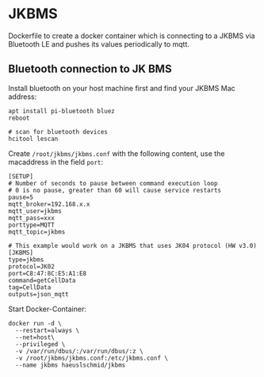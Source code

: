 # JKBMS

Dockerfile to create a docker container which is connecting to a JKBMS via Bluetooth LE and pushes its values periodically to mqtt.


## Bluetooth connection to JK BMS

Install bluetooth on your host machine first and find your JKBMS Mac address:

```
apt install pi-bluetooth bluez
reboot

# scan for bluetooth devices
hcitool lescan
```

Create `/root/jkbms/jkbms.conf` with the following content, use the macaddress in the field `port`:

```
[SETUP]
# Number of seconds to pause between command execution loop
# 0 is no pause, greater than 60 will cause service restarts
pause=5
mqtt_broker=192.168.x.x
mqtt_user=jkbms
mqtt_pass=xxx
porttype=MQTT
mqtt_topic=jkbms

# This example would work on a JKBMS that uses JK04 protocol (HW v3.0)
[JKBMS]
type=jkbms
protocol=JK02
port=C8:47:8C:E5:A1:E8
command=getCellData
tag=CellData
outputs=json_mqtt
```

Start Docker-Container:
```
docker run -d \
  --restart=always \
  --net=host\
  --privileged \
  -v /var/run/dbus/:/var/run/dbus/:z \
  -v /root/jkbms/jkbms.conf:/etc/jkbms.conf \
  --name jkbms haeuslschmid/jkbms
```
